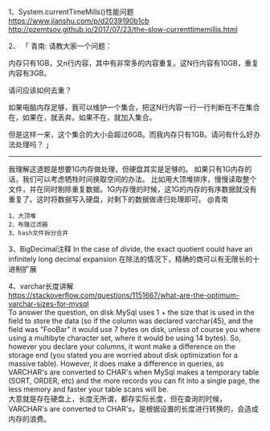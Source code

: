 1、System.currentTimeMills()性能问题  
https://www.jianshu.com/p/d2039190b1cb  
 http://pzemtsov.github.io/2017/07/23/the-slow-currenttimemillis.html
 
2、
「 青南: 请教大家一个问题：

内存只有1GB，又n行内容，其中有非常多的内容重复。这N行内容有10GB，重复内容有3GB。

请问应该如何去重？

如果电脑内存足够，我可以维护一个集合，把这N行内容一行一行判断在不在集合在，如果在，就丢弃。如果不在，就加入集合。

但是这样一来，这个集合的大小会超过6GB。而我内存只有1GB。请问有什么好办法处理吗？ 」
- - - - - - - - - - - - - - -
我理解这道题是想要1G内存做处理，但硬盘其实是足够的。
如果只有1G内存的话，我们可以考虑牺牲时间换取空间的办法。
比如用大顶堆排序，慢慢读取整个文件，并在同时剔除重复数据。1G内存慢的时候，这1G的内存的有序数据就没有重复了。这时将数据写入硬盘，对剩下的数据做递归处理即可。
@青南

    1、大顶堆   
    2、布隆过滤器  
    3、hash文件拆分合并  

3、BigDecimal注释 
In the case of divide, the exact quotient could have an infinitely long decimal expansion
在除法的情况下，精确的商可以有无限长的十进制扩展

4、varchar长度讲解  
  https://stackoverflow.com/questions/1151667/what-are-the-optimum-varchar-sizes-for-mysql  
To answer the question, on disk MySql uses 1 + the size that is used in the field to store the data (so if the column was declared varchar(45), and the field was "FooBar" it would use 7 bytes on disk, unless of course you where using a multibyte character set, where it would be using 14 bytes). So, however you declare your columns, it wont make a difference on the storage end (you stated you are worried about disk optimization for a massive table). However, it does make a difference in queries, as VARCHAR's are converted to CHAR's when MySql makes a temporary table (SORT, ORDER, etc) and the more records you can fit into a single page, the less memory and faster your table scans will be.  
大意就是存在硬盘上，长度无所谓，都存实际长度，但在查询的时候，VARCHAR's are converted to CHAR's，是根据设置的长度进行转换的，会造成内存的浪费。